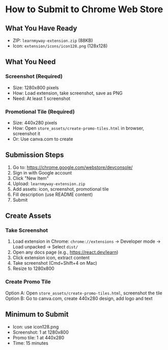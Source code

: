 # How to Submit to Chrome Web Store

## What You Have Ready

- ZIP: `learnmyway-extension.zip` (88KB)
- Icon: `extension/icons/icon128.png` (128x128)

## What You Need

### Screenshot (Required)
- Size: 1280x800 pixels
- How: Load extension, take screenshot, save as PNG
- Need: At least 1 screenshot

### Promotional Tile (Required)
- Size: 440x280 pixels
- How: Open `store_assets/create-promo-tiles.html` in browser, screenshot it
- Or: Use canva.com to create

## Submission Steps

1. Go to: https://chrome.google.com/webstore/devconsole/
2. Sign in with Google account
3. Click "New Item"
4. Upload: `learnmyway-extension.zip`
5. Add assets: icon, screenshot, promotional tile
6. Fill description (use README content)
7. Submit

## Create Assets

### Take Screenshot
1. Load extension in Chrome: `chrome://extensions` → Developer mode → Load unpacked → Select `dist/`
2. Open any docs page (e.g., https://react.dev/learn)
3. Click extension icon, extract content
4. Take screenshot (Cmd+Shift+4 on Mac)
5. Resize to 1280x800

### Create Promo Tile
Option A: Open `store_assets/create-promo-tiles.html`, screenshot the tile
Option B: Go to canva.com, create 440x280 design, add logo and text

## Minimum to Submit

- Icon: use icon128.png
- Screenshot: 1 at 1280x800
- Promo tile: 1 at 440x280
- Time: 15 minutes

